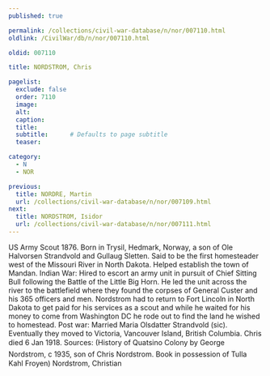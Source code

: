 ```yaml
---
published: true

permalink: /collections/civil-war-database/n/nor/007110.html
oldlink: /CivilWar/db/n/nor/007110.html

oldid: 007110

title: NORDSTROM, Chris

pagelist:
  exclude: false
  order: 7110
  image: 
  alt:
  caption:
  title:
  subtitle:      # Defaults to page subtitle
  teaser:

category: 
  - N 
  - NOR

previous:
  title: NORDRE, Martin
  url: /collections/civil-war-database/n/nor/007109.html  
next:
  title: NORDSTROM, Isidor
  url: /collections/civil-war-database/n/nor/007111.html   
---
```

US Army Scout 1876. Born in Trysil, Hedmark, Norway, a son of Ole Halvorsen Strandvold and Gullaug Sletten. Said to be the first homesteader west of the Missouri River in North Dakota. Helped establish the town of Mandan. Indian War: Hired to escort an army unit in pursuit of Chief Sitting Bull following the Battle of the Little Big Horn. He led the unit across the river to the battlefield where they found the corpses of General Custer and his 365 officers and men. Nordstrom had to return to Fort Lincoln in North Dakota to get paid for his services as a scout and while he waited for his money to come from Washington DC he rode out to find the land he wished to homestead. Post war: Married Maria Olsdatter Strandvold (sic). Eventually they moved to Victoria, Vancouver Island, British Columbia. Chris died 6 Jan 1918. Sources: (History of Quatsino Colony&#148; by George Nordstrom, c 1935, son of Chris Nordstrom. Book in possession of Tulla Kahl Froyen) &#147;Nordstrom, Christian&#148;